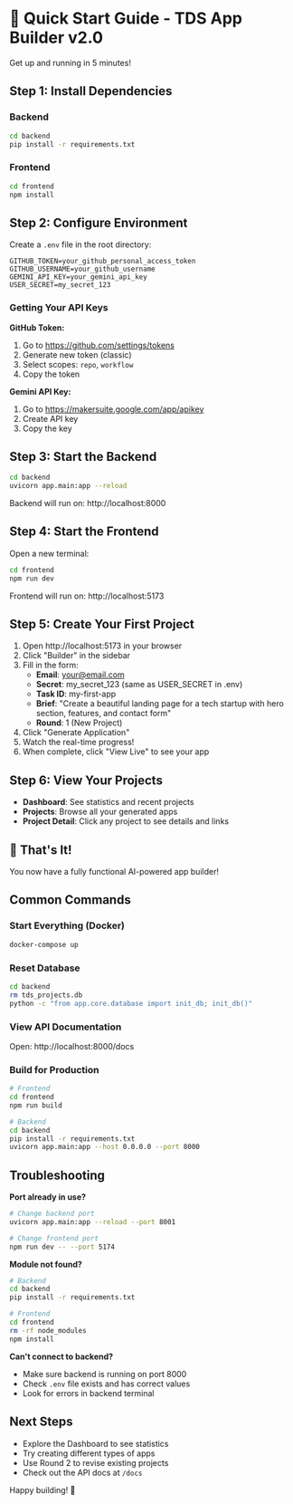 # 🚀 Quick Start Guide - TDS App Builder v2.0

Get up and running in 5 minutes!

## Step 1: Install Dependencies

### Backend
```bash
cd backend
pip install -r requirements.txt
```

### Frontend
```bash
cd frontend
npm install
```

## Step 2: Configure Environment

Create a `.env` file in the root directory:

```env
GITHUB_TOKEN=your_github_personal_access_token
GITHUB_USERNAME=your_github_username
GEMINI_API_KEY=your_gemini_api_key
USER_SECRET=my_secret_123
```

### Getting Your API Keys

**GitHub Token:**
1. Go to https://github.com/settings/tokens
2. Generate new token (classic)
3. Select scopes: `repo`, `workflow`
4. Copy the token

**Gemini API Key:**
1. Go to https://makersuite.google.com/app/apikey
2. Create API key
3. Copy the key

## Step 3: Start the Backend

```bash
cd backend
uvicorn app.main:app --reload
```

Backend will run on: http://localhost:8000

## Step 4: Start the Frontend

Open a new terminal:

```bash
cd frontend
npm run dev
```

Frontend will run on: http://localhost:5173

## Step 5: Create Your First Project

1. Open http://localhost:5173 in your browser
2. Click "Builder" in the sidebar
3. Fill in the form:
   - **Email**: your@email.com
   - **Secret**: my_secret_123 (same as USER_SECRET in .env)
   - **Task ID**: my-first-app
   - **Brief**: "Create a beautiful landing page for a tech startup with hero section, features, and contact form"
   - **Round**: 1 (New Project)
4. Click "Generate Application"
5. Watch the real-time progress!
6. When complete, click "View Live" to see your app

## Step 6: View Your Projects

- **Dashboard**: See statistics and recent projects
- **Projects**: Browse all your generated apps
- **Project Detail**: Click any project to see details and links

## 🎉 That's It!

You now have a fully functional AI-powered app builder!

## Common Commands

### Start Everything (Docker)
```bash
docker-compose up
```

### Reset Database
```bash
cd backend
rm tds_projects.db
python -c "from app.core.database import init_db; init_db()"
```

### View API Documentation
Open: http://localhost:8000/docs

### Build for Production
```bash
# Frontend
cd frontend
npm run build

# Backend
cd backend
pip install -r requirements.txt
uvicorn app.main:app --host 0.0.0.0 --port 8000
```

## Troubleshooting

**Port already in use?**
```bash
# Change backend port
uvicorn app.main:app --reload --port 8001

# Change frontend port
npm run dev -- --port 5174
```

**Module not found?**
```bash
# Backend
cd backend
pip install -r requirements.txt

# Frontend
cd frontend
rm -rf node_modules
npm install
```

**Can't connect to backend?**
- Make sure backend is running on port 8000
- Check `.env` file exists and has correct values
- Look for errors in backend terminal

## Next Steps

- Explore the Dashboard to see statistics
- Try creating different types of apps
- Use Round 2 to revise existing projects
- Check out the API docs at `/docs`

Happy building! 🎨
